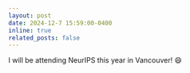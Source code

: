 ```yaml
---
layout: post
date: 2024-12-7 15:59:00-0400
inline: true
related_posts: false
---
```


I will be attending NeurIPS this year in Vancouver! :smile:
